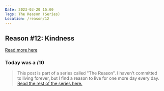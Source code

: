 ```yaml
---
Date: 2023-03-20 15:00
Tags: The Reason (Series)
Location: /reason/12
---
```


## Reason #12: Kindness
[Read more here](https://omglol.news/2023/03/19/charity-auction-benefitting-the-trevor-project)


### Today was a /10

>This post is part of a series called "The Reason". I haven't committed to living forever, but I find a reason to live for one more day every day. [Read the rest of the series here.](/reason/)
